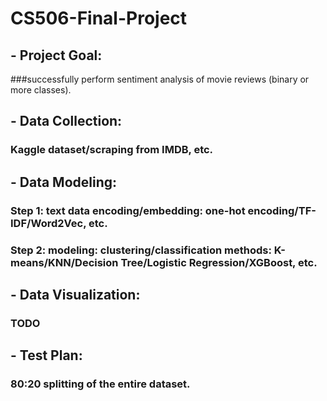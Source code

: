 # CS506-Final-Project

## - Project Goal:
###successfully perform sentiment analysis of movie reviews (binary or more classes).

## - Data Collection:
### Kaggle dataset/scraping from IMDB, etc.

## - Data Modeling:
### Step 1: text data encoding/embedding: one-hot encoding/TF-IDF/Word2Vec, etc.
### Step 2: modeling: clustering/classification methods: K-means/KNN/Decision Tree/Logistic Regression/XGBoost, etc.

## - Data Visualization:
### TODO

## - Test Plan:
### 80:20 splitting of the entire dataset.


